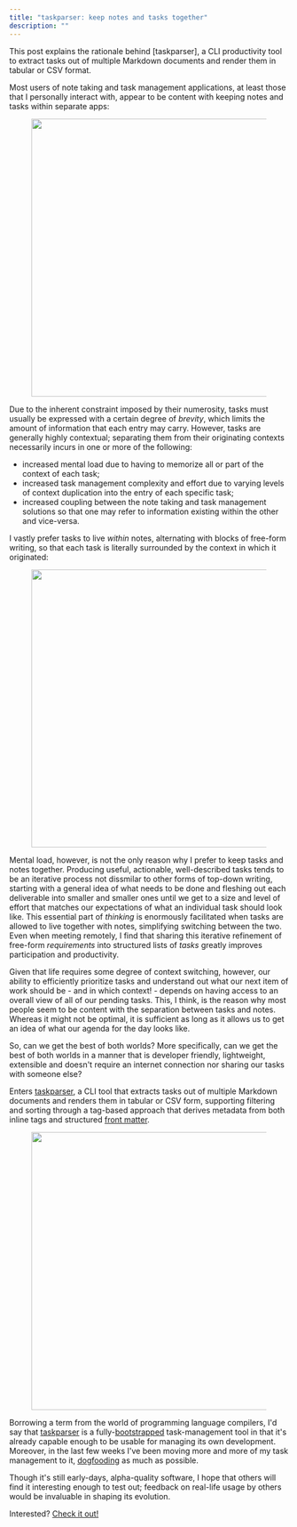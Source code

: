 ```yaml
---
title: "taskparser: keep notes and tasks together"
description: ""
---
```


<aside markdown="1">
This post explains the rationale behind [taskparser], a CLI productivity tool
to extract tasks out of multiple Markdown documents and render them in tabular
or CSV format.
</aside>

Most users of note taking and task management applications, at least those
that I personally interact with, appear to be content with keeping notes and
tasks within separate apps:

<figure>
<img src="{{ '/images/taskparser-1.png' | prepend: site.baseurl | prepend: site.url }}" height=500>
<figcaption markdown="1"></figcaption>
</figure>

Due to the inherent constraint imposed by their numerosity, tasks must usually
be expressed with a certain degree of _brevity_, which limits the amount of
information that each entry may carry. However, tasks are generally highly 
contextual; separating them from their originating contexts necessarily incurs
in one or more of the following:

- increased mental load due to having to memorize all or part of the context
  of each task;
- increased task management complexity and effort due to varying levels of
  context duplication into the entry of each specific task;
- increased coupling between the note taking and task management solutions so
  that one may refer to information existing within the other and vice-versa.

I vastly prefer tasks to live _within_ notes, alternating with blocks of 
free-form writing, so that each task is literally surrounded by the context in
which it originated:

<figure>
<img src="{{ '/images/taskparser-2.png' | prepend: site.baseurl | prepend: site.url }}" height=500>
<figcaption markdown="1"></figcaption>
</figure>

Mental load, however, is not the only reason why I prefer to keep tasks and
notes together. Producing useful, actionable, well-described tasks tends to 
be an iterative process not dissmilar to other forms of top-down writing,
starting with a general idea of what needs to be done and fleshing out each
deliverable into smaller and smaller ones until we get to a size and level of
effort that matches our expectations of what an individual task should look 
like. This essential part of _thinking_ is enormously facilitated when tasks
are allowed to live together with notes, simplifying switching between the two.
Even when meeting remotely, I find that sharing this iterative refinement of 
free-form _requirements_ into structured lists of _tasks_ greatly improves 
participation and productivity.

Given that life requires some degree of context switching, however, our ability
to efficiently prioritize tasks and understand out what our next item of work
should be - and in which context! - depends on having access to an overall view
of all of our pending tasks. This, I think, is the reason why most people seem
to be content with the separation between tasks and notes. Whereas it might not
be optimal, it is sufficient as long as it allows us to get an idea of what our
agenda for the day looks like.

So, can we get the best of both worlds? More specifically, can we get the best
of both worlds in a manner that is developer friendly, lightweight, extensible
and doesn't require an internet connection nor sharing our tasks with someone
else?

Enters [taskparser], a CLI tool that extracts tasks out of multiple Markdown
documents and renders them in tabular or CSV form, supporting filtering and
sorting through a tag-based approach that derives metadata from both inline
tags and structured [front matter].

<figure>
<img src="{{ '/images/taskparser-3.png' | prepend: site.baseurl | prepend: site.url }}" height=500>
<figcaption markdown="1"></figcaption>
</figure>

Borrowing a term from the world of programming language compilers, I'd say that
[taskparser] is a fully-[bootstrapped] task-management tool in that it's already
capable enough to be usable for managing its own development. Moreover, in the
last few weeks I've been moving more and more of my task management to it,
[dogfooding] as much as possible.

Though it's still early-days, alpha-quality software, I hope that others will
find it interesting enough to test out; feedback on real-life usage by others
would be invaluable in shaping its evolution.

Interested? [Check it out!][taskparser]

[taskparser]: https://github.com/jacoscaz/taskparser
[front matter]: https://jekyllrb.com/docs/front-matter/
[bootstrapped]: https://en.wikipedia.org/wiki/Bootstrapping
[dogfooding]: https://en.wikipedia.org/wiki/Eating_your_own_dog_food
